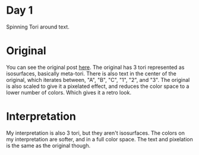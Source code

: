 # Day 1

Spinning Tori around text.

# Original

You can see the original post [here](https://www.instagram.com/p/CjTOmJurhRg/).
The original has 3 tori represented as isosurfaces, basically meta-tori.
There is also text in the center of the original, which iterates between, "A", "B", "C", "1", "2", and "3".
The original is also scaled to give it a pixelated effect, and reduces the color space to a lower number of colors. Which gives it a retro look.

# Interpretation

My interpretation is also 3 tori, but they aren't isosurfaces.
The colors on my interpretation are softer, and in a full color space.
The text and pixelation is the same as the original though.